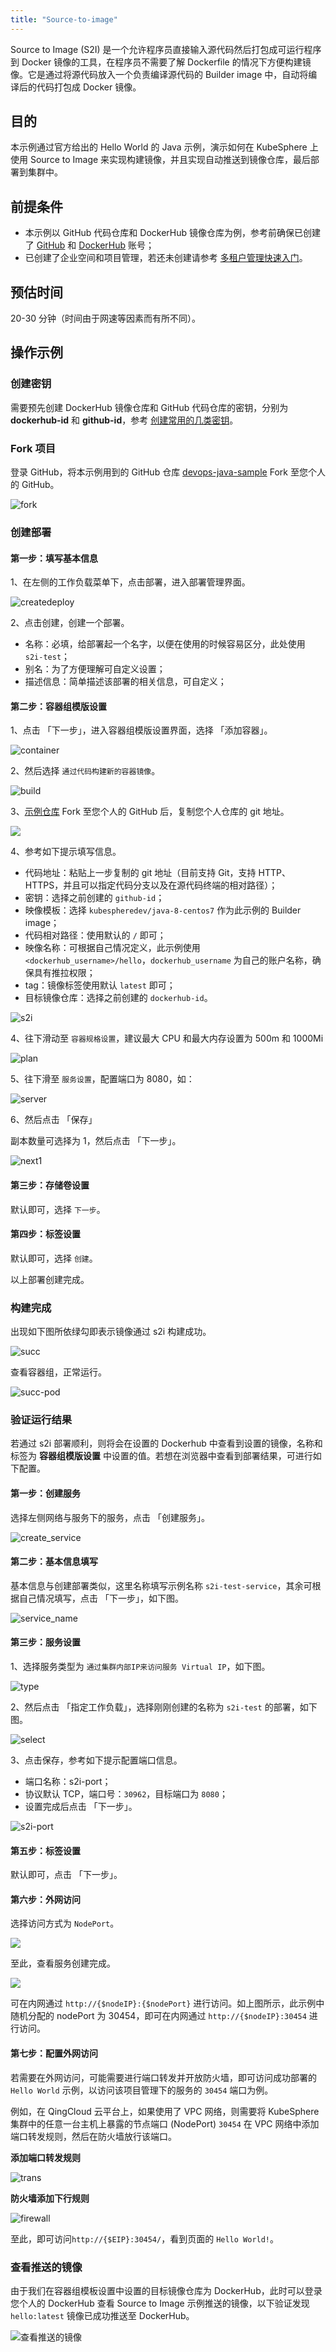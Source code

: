 ```yaml
---
title: "Source-to-image" 
---
```


Source to Image (S2I) 是一个允许程序员直接输入源代码然后打包成可运行程序到 Docker 镜像的工具，在程序员不需要了解 Dockerfile 的情况下方便构建镜像。它是通过将源代码放入一个负责编译源代码的 Builder image 中，自动将编译后的代码打包成 Docker 镜像。

## 目的

本示例通过官方给出的 Hello World 的 Java 示例，演示如何在 KubeSphere 上使用 Source to Image 来实现构建镜像，并且实现自动推送到镜像仓库，最后部署到集群中。

## 前提条件

- 本示例以 GitHub 代码仓库和 DockerHub 镜像仓库为例，参考前确保已创建了 [GitHub](https://github.com/) 和 [DockerHub](http://www.dockerhub.com/) 账号；
- 已创建了企业空间和项目管理，若还未创建请参考 [多租户管理快速入门](../../quick-start/admin-quick-start)。

## 预估时间

20-30 分钟（时间由于网速等因素而有所不同）。

## 操作示例

### 创建密钥

需要预先创建 DockerHub 镜像仓库和 GitHub 代码仓库的密钥，分别为 **dockerhub-id** 和 **github-id**，参考 [创建常用的几类密钥](../../configuration/secrets/#创建常用的几类密钥)。

### Fork 项目

登录 GitHub，将本示例用到的 GitHub 仓库 [devops-java-sample](<https://github.com/kubesphere/devops-java-sample>) Fork 至您个人的 GitHub。

![fork](https://kubesphere-docs.pek3b.qingstor.com/png/fork.png)

### 创建部署

#### 第一步：填写基本信息

1、在左侧的工作负载菜单下，点击部署，进入部署管理界面。

![createdeploy](https://kubesphere-docs.pek3b.qingstor.com/png/createdeploy.png)

2、点击创建，创建一个部署。

- 名称：必填，给部署起一个名字，以便在使用的时候容易区分，此处使用 `s2i-test`；
- 别名：为了方便理解可自定义设置；
- 描述信息：简单描述该部署的相关信息，可自定义；

#### 第二步：容器组模版设置

1、点击 「下一步」，进入容器组模版设置界面，选择 「添加容器」。

![container](https://kubesphere-docs.pek3b.qingstor.com/png/container.png)

2、然后选择 `通过代码构建新的容器镜像`。

![build](https://kubesphere-docs.pek3b.qingstor.com/png/build.png)

3、[示例仓库](https://github.com/kubesphere/devops-java-sample) Fork 至您个人的 GitHub 后，复制您个人仓库的 git 地址。

![](https://pek3b.qingstor.com/kubesphere-docs/png/20190426112246.png)

4、参考如下提示填写信息。

- 代码地址：粘贴上一步复制的 git 地址（目前支持 Git，支持 HTTP、HTTPS，并且可以指定代码分支以及在源代码终端的相对路径）；
- 密钥：选择之前创建的 `github-id`；
- 映像模板：选择 `kubespheredev/java-8-centos7` 作为此示例的 Builder image；
- 代码相对路径：使用默认的 `/` 即可；
- 映像名称：可根据自己情况定义，此示例使用 `<dockerhub_username>/hello`，`dockerhub_username` 为自己的账户名称，确保具有推拉权限；
- tag：镜像标签使用默认 `latest` 即可；
- 目标镜像仓库：选择之前创建的 `dockerhub-id`。

![s2i](https://kubesphere-docs.pek3b.qingstor.com/png/s2i.png)

4、往下滑动至 `容器规格设置`，建议最大 CPU 和最大内存设置为 500m 和 1000Mi

![plan](https://kubesphere-docs.pek3b.qingstor.com/png/plan.png)

5、往下滑至 `服务设置`，配置端口为 8080，如：

![server](https://kubesphere-docs.pek3b.qingstor.com/png/server.png)

6、然后点击 「保存」

副本数量可选择为 1，然后点击 「下一步」。

![next1](https://kubesphere-docs.pek3b.qingstor.com/png/next1.png)

#### 第三步：存储卷设置

默认即可，选择 `下一步`。

#### 第四步：标签设置

默认即可，选择 `创建`。

以上部署创建完成。

### 构建完成

出现如下图所依绿勾即表示镜像通过 s2i 构建成功。

![succ](https://kubesphere-docs.pek3b.qingstor.com/png/succ.png)

查看容器组，正常运行。

![succ-pod](https://kubesphere-docs.pek3b.qingstor.com/png/succ-pod.png)

### 验证运行结果

若通过 s2i 部署顺利，则将会在设置的 Dockerhub 中查看到设置的镜像，名称和标签为 **容器组模版设置** 中设置的值。若想在浏览器中查看到部署结果，可进行如下配置。

#### 第一步：创建服务

选择左侧网络与服务下的服务，点击 「创建服务」。

![create_service](https://kubesphere-docs.pek3b.qingstor.com/png/create_service.png)

#### 第二步：基本信息填写

基本信息与创建部署类似，这里名称填写示例名称 `s2i-test-service`，其余可根据自己情况填写，点击 「下一步」，如下图。

![service_name](https://kubesphere-docs.pek3b.qingstor.com/png/service_name.png)

#### 第三步：服务设置

1、选择服务类型为 `通过集群内部IP来访问服务 Virtual IP`，如下图。

![type](https://kubesphere-docs.pek3b.qingstor.com/png/type.png)

2、然后点击 「指定工作负载」，选择刚刚创建的名称为 `s2i-test` 的部署，如下图。

![select](https://kubesphere-docs.pek3b.qingstor.com/png/select.png)

3、点击保存，参考如下提示配置端口信息。

- 端口名称：s2i-port；
- 协议默认 TCP，端口号：`30962`，目标端口为 `8080`；
- 设置完成后点击 「下一步」。

![s2i-port](https://pek3b.qingstor.com/kubesphere-docs/png/s2i-port.png)


#### 第五步：标签设置

默认即可，点击 「下一步」。

#### 第六步：外网访问

选择访问方式为 `NodePort`。

![](https://pek3b.qingstor.com/kubesphere-docs/png/20190426113634.png)

至此，查看服务创建完成。

![](https://pek3b.qingstor.com/kubesphere-docs/png/s2i-nodeport.png)

可在内网通过 `http://{$nodeIP}:{$nodePort}` 进行访问。如上图所示，此示例中随机分配的 nodePort 为 30454，即可在内网通过 `http://{$nodeIP}:30454` 进行访问。

#### 第七步：配置外网访问

若需要在外网访问，可能需要进行端口转发并开放防火墙，即可访问成功部署的 `Hello World` 示例，以访问该项目管理下的服务的 `30454` 端口为例。

例如，在 QingCloud 云平台上，如果使用了 VPC 网络，则需要将 KubeSphere 集群中的任意一台主机上暴露的节点端口 (NodePort) `30454` 在 VPC 网络中添加端口转发规则，然后在防火墙放行该端口。

**添加端口转发规则**

![trans](https://kubesphere-docs.pek3b.qingstor.com/png/trans.png)

**防火墙添加下行规则**

![firewall](https://kubesphere-docs.pek3b.qingstor.com/png/firewall.png)

至此，即可访问`http://{$EIP}:30454/`，看到页面的 `Hello World!`。

### 查看推送的镜像

由于我们在容器组模板设置中设置的目标镜像仓库为 DockerHub，此时可以登录您个人的 DockerHub 查看 Source to Image 示例推送的镜像，以下验证发现 `hello:latest` 镜像已成功推送至 DockerHub。

![查看推送的镜像](https://pek3b.qingstor.com/kubesphere-docs/png/20190426114503.png)

